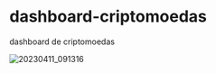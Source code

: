 # dashboard-criptomoedas
dashboard de criptomoedas


![20230411_091316](https://user-images.githubusercontent.com/47642347/231175370-51328f00-2515-4335-9e21-fbbc1579b332.gif)

